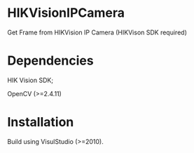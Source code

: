 # HIKVisionIPCamera
Get Frame from HIKVision IP Camera (HIKVison SDK required)

# Dependencies
HIK Vision SDK; 

OpenCV (>=2.4.11)

# Installation
Build using VisulStudio (>=2010).

